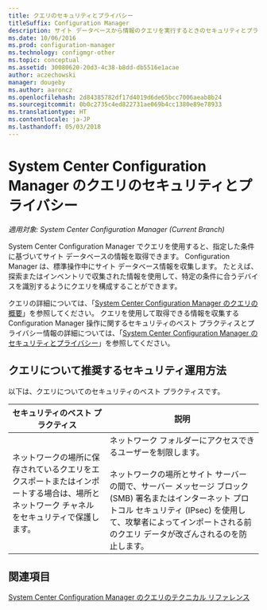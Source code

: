 ```yaml
---
title: クエリのセキュリティとプライバシー
titleSuffix: Configuration Manager
description: サイト データベースから情報のクエリを実行するときのセキュリティとプライバシーのベスト プラクティスを理解します。
ms.date: 10/06/2016
ms.prod: configuration-manager
ms.technology: configmgr-other
ms.topic: conceptual
ms.assetid: 30080620-20d3-4c38-b8dd-db5516e1acae
author: aczechowski
manager: dougeby
ms.author: aaroncz
ms.openlocfilehash: 2d84385782df17d4019d6de65bcc7006aeab8b24
ms.sourcegitcommit: 0b0c2735c4ed822731ae069b4cc1380e89e78933
ms.translationtype: HT
ms.contentlocale: ja-JP
ms.lasthandoff: 05/03/2018
---
```

# <a name="security-and-privacy-for-queries-in-system-center-configuration-manager"></a>System Center Configuration Manager のクエリのセキュリティとプライバシー

*適用対象: System Center Configuration Manager (Current Branch)*

System Center Configuration Manager でクエリを使用すると、指定した条件に基づいてサイト データベースの情報を取得できます。 Configuration Manager は、標準操作中にサイト データベース情報を収集します。 たとえば、探索またはインベントリで収集された情報を使用して、特定の条件に合うデバイスを識別するようにクエリを構成することができます。  

 クエリの詳細については、「[System Center Configuration Manager のクエリの概要](../../../core/servers/manage/introduction-to-queries.md)」を参照してください。 クエリを使用して取得できる情報を収集する Configuration Manager 操作に関するセキュリティのベスト プラクティスとプライバシー情報の詳細については、「[System Center Configuration Manager のセキュリティとプライバシー](../../../core/plan-design/security/security-and-privacy.md)」を参照してください。  

## <a name="security-best-practices-for-queries"></a>クエリについて推奨するセキュリティ運用方法  
 以下は、クエリについてのセキュリティのベスト プラクティスです。  

|セキュリティのベスト プラクティス|説明|  
|----------------------------|----------------------|  
|ネットワークの場所に保存されているクエリをエクスポートまたはインポートする場合は、場所とネットワーク チャネルをセキュリティで保護します。|ネットワーク フォルダーにアクセスできるユーザーを制限します。<br /><br /> ネットワークの場所とサイト サーバーの間で、サーバー メッセージ ブロック (SMB) 署名またはインターネット プロトコル セキュリティ (IPsec) を使用して、攻撃者によってインポートされる前のクエリ データが改ざんされるのを防止します。|  

## <a name="see-also"></a>関連項目  
 [System Center Configuration Manager のクエリのテクニカル リファレンス](../../../core/servers/manage/queries-technical-reference.md)
